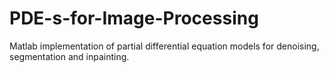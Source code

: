 # PDE-s-for-Image-Processing
Matlab implementation of partial differential equation models for denoising, segmentation and inpainting.
